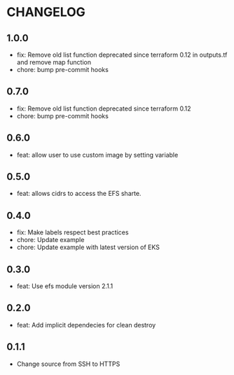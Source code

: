 # CHANGELOG

## 1.0.0

* fix: Remove old list function deprecated since terraform 0.12 in outputs.tf and remove map function
* chore: bump pre-commit hooks

## 0.7.0

* fix: Remove old list function deprecated since terraform 0.12
* chore: bump pre-commit hooks

## 0.6.0
* feat: allow user to use custom image by setting variable

## 0.5.0
* feat: allows cidrs to access the EFS sharte.

## 0.4.0

* fix: Make labels respect best practices
* chore: Update example
* chore: Update example with latest version of EKS

## 0.3.0
* feat: Use efs module version 2.1.1

## 0.2.0

* feat: Add implicit dependecies for clean destroy

## 0.1.1

* Change source from SSH to HTTPS
